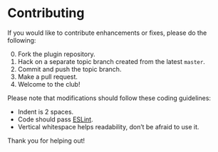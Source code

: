 # Contributing
If you would like to contribute enhancements or fixes, please do the following:

0. Fork the plugin repository.
0. Hack on a separate topic branch created from the latest `master`.
0. Commit and push the topic branch.
0. Make a pull request.
0. Welcome to the club!

Please note that modifications should follow these coding guidelines:

- Indent is 2 spaces.
- Code should pass [ESLint](http://eslint.org/).
- Vertical whitespace helps readability, don’t be afraid to use it.

Thank you for helping out!
